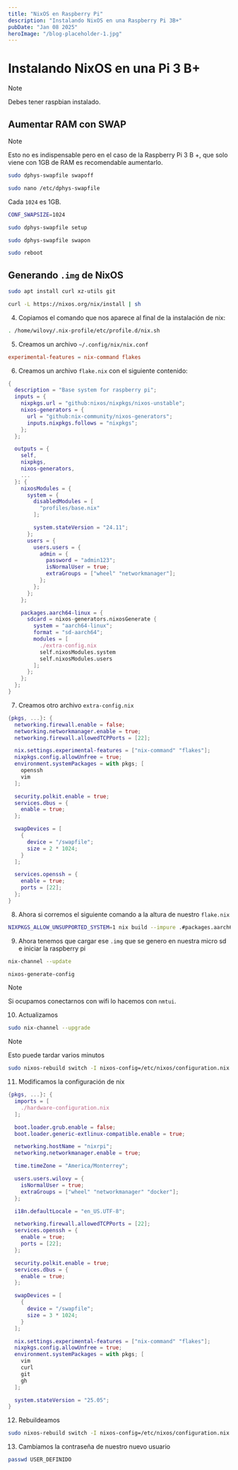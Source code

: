```yaml
---
title: "NixOS en Raspberry Pi"
description: "Instalando NixOS en una Raspberry Pi 3B+"
pubDate: "Jan 08 2025"
heroImage: "/blog-placeholder-1.jpg"
---
```


# Instalando NixOS en una Pi 3 B+

> [!NOTE]
> Debes tener raspbian instalado.

## Aumentar RAM con SWAP

> [!NOTE]
> Esto no es indispensable pero en el caso de la Raspberry Pi 3 B +, que solo viene con 1GB de RAM es recomendable aumentarlo.

```bash
sudo dphys-swapfile swapoff
```

```bash
sudo nano /etc/dphys-swapfile
```

Cada `1024` es 1GB.

```bash
CONF_SWAPSIZE=1024
```

```bash
sudo dphys-swapfile setup
```

```bash
sudo dphys-swapfile swapon
```

```bash
sudo reboot
```

## Generando `.img` de NixOS

```bash
sudo apt install curl xz-utils git
```

```bash
curl -L https://nixos.org/nix/install | sh
```

4. Copiamos el comando que nos aparece al final de la instalación de nix:

```bash
. /home/wilovy/.nix-profile/etc/profile.d/nix.sh
```

5. Creamos un archivo `~/.config/nix/nix.conf`

```conf
experimental-features = nix-command flakes
```

6. Creamos un archivo `flake.nix` con el siguiente contenido:

```nix
{
  description = "Base system for raspberry pi";
  inputs = {
    nixpkgs.url = "github:nixos/nixpkgs/nixos-unstable";
    nixos-generators = {
      url = "github:nix-community/nixos-generators";
      inputs.nixpkgs.follows = "nixpkgs";
    };
  };

  outputs = {
    self,
    nixpkgs,
    nixos-generators,
    ...
  }: {
    nixosModules = {
      system = {
        disabledModules = [
          "profiles/base.nix"
        ];

        system.stateVersion = "24.11";
      };
      users = {
        users.users = {
          admin = {
            password = "admin123";
            isNormalUser = true;
            extraGroups = ["wheel" "networkmanager"];
          };
        };
      };
    };

    packages.aarch64-linux = {
      sdcard = nixos-generators.nixosGenerate {
        system = "aarch64-linux";
        format = "sd-aarch64";
        modules = [
          ./extra-config.nix
          self.nixosModules.system
          self.nixosModules.users
        ];
      };
    };
  };
}
```

7. Creamos otro archivo `extra-config.nix`

```nix
{pkgs, ...}: {
  networking.firewall.enable = false;
  networking.networkmanager.enable = true;
  networking.firewall.allowedTCPPorts = [22];

  nix.settings.experimental-features = ["nix-command" "flakes"];
  nixpkgs.config.allowUnfree = true;
  environment.systemPackages = with pkgs; [
    openssh
    vim
  ];

  security.polkit.enable = true;
  services.dbus = {
    enable = true;
  };

  swapDevices = [
    {
      device = "/swapfile";
      size = 2 * 1024;
    }
  ];

  services.openssh = {
    enable = true;
    ports = [22];
  };
}
```

8. Ahora si corremos el siguiente comando a la altura de nuestro `flake.nix`

```bash
NIXPKGS_ALLOW_UNSUPPORTED_SYSTEM=1 nix build --impure .#packages.aarch64-linux.sdcard
```

9. Ahora tenemos que cargar ese `.img` que se genero en nuestra micro sd e iniciar la raspberry pi

```bash
nix-channel --update
```

```bash
nixos-generate-config
```

> [!NOTE]
> Si ocupamos conectarnos con wifi lo hacemos con `nmtui`.

10. Actualizamos

```bash
sudo nix-channel --upgrade
```

> [!NOTE]
> Esto puede tardar varios minutos

```bash
sudo nixos-rebuild switch -I nixos-config=/etc/nixos/configuration.nix
```

11. Modificamos la configuración de nix

```nix
{pkgs, ...}: {
  imports = [
    ./hardware-configuration.nix
  ];

  boot.loader.grub.enable = false;
  boot.loader.generic-extlinux-compatible.enable = true;

  networking.hostName = "nixrpi";
  networking.networkmanager.enable = true;

  time.timeZone = "America/Monterrey";

  users.users.wilovy = {
    isNormalUser = true;
    extraGroups = ["wheel" "networkmanager" "docker"];
  };

  i18n.defaultLocale = "en_US.UTF-8";

  networking.firewall.allowedTCPPorts = [22];
  services.openssh = {
    enable = true;
    ports = [22];
  };

  security.polkit.enable = true;
  services.dbus = {
    enable = true;
  };

  swapDevices = [
    {
      device = "/swapfile";
      size = 3 * 1024;
    }
  ];

  nix.settings.experimental-features = ["nix-command" "flakes"];
  nixpkgs.config.allowUnfree = true;
  environment.systemPackages = with pkgs; [
    vim
    curl
    git
    gh
  ];

  system.stateVersion = "25.05";
}
```

12. Rebuildeamos

```bash
sudo nixos-rebuild switch -I nixos-config=/etc/nixos/configuration.nix
```

13. Cambiamos la contraseña de nuestro nuevo usuario

```bash
passwd USER_DEFINIDO
```
